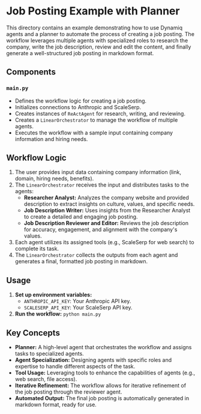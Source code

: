 # Job Posting Example with Planner

This directory contains an example demonstrating how to use Dynamiq agents and a planner to automate the process of creating a job posting. The workflow leverages multiple agents with specialized roles to research the company, write the job description, review and edit the content, and finally generate a well-structured job posting in markdown format.

## Components

### `main.py`

- Defines the workflow logic for creating a job posting.
- Initializes connections to Anthropic and ScaleSerp.
- Creates instances of `ReActAgent` for research, writing, and reviewing.
- Creates a `LinearOrchestrator` to manage the workflow of multiple agents.
- Executes the workflow with a sample input containing company information and hiring needs.

## Workflow Logic

1. The user provides input data containing company information (link, domain, hiring needs, benefits).
2. The `LinearOrchestrator` receives the input and distributes tasks to the agents:
   - **Researcher Analyst:** Analyzes the company website and provided description to extract insights on culture, values, and specific needs.
   - **Job Description Writer:** Uses insights from the Researcher Analyst to create a detailed and engaging job posting.
   - **Job Description Reviewer and Editor:** Reviews the job description for accuracy, engagement, and alignment with the company's values.
3. Each agent utilizes its assigned tools (e.g., ScaleSerp for web search) to complete its task.
4. The `LinearOrchestrator` collects the outputs from each agent and generates a final, formatted job posting in markdown.

## Usage

1. **Set up environment variables:**
   - `ANTHROPIC_API_KEY`: Your Anthropic API key.
   - `SCALESERP_API_KEY`: Your ScaleSerp API key.
2. **Run the workflow:** `python main.py`

## Key Concepts

- **Planner:** A high-level agent that orchestrates the workflow and assigns tasks to specialized agents.
- **Agent Specialization:** Designing agents with specific roles and expertise to handle different aspects of the task.
- **Tool Usage:** Leveraging tools to enhance the capabilities of agents (e.g., web search, file access).
- **Iterative Refinement:** The workflow allows for iterative refinement of the job posting through the reviewer agent.
- **Automated Output:** The final job posting is automatically generated in markdown format, ready for use.
